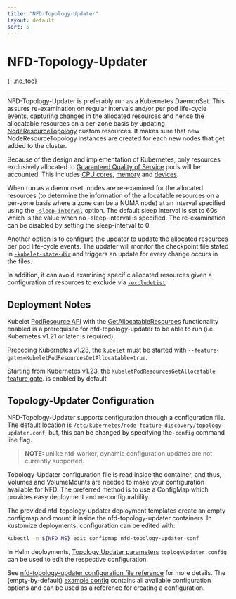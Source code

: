 ```yaml
---
title: "NFD-Topology-Updater"
layout: default
sort: 5
---
```


# NFD-Topology-Updater
{: .no_toc}

---

NFD-Topology-Updater is preferably run as a Kubernetes DaemonSet.
This assures re-examination on regular intervals
and/or per pod life-cycle events, capturing changes in the allocated
resources and hence the allocatable resources on a per-zone basis by updating
[NodeResourceTopology](custom-resources.md#noderesourcetopology) custom resources.
It makes sure that new NodeResourceTopology instances are created for each new
nodes that get added to the cluster.

Because of the design and implementation of Kubernetes, only resources exclusively
allocated to [Guaranteed Quality of Service](https://kubernetes.io/docs/concepts/workloads/pods/pod-qos/#guaranteed)
pods will be accounted.
This includes
[CPU cores](https://kubernetes.io/docs/tasks/administer-cluster/cpu-management-policies/#static-policy),
[memory](https://kubernetes.io/docs/tasks/administer-cluster/memory-manager/#policy-static)
and
[devices](https://kubernetes.io/docs/concepts/extend-kubernetes/compute-storage-net/device-plugins/).

When run as a daemonset, nodes are re-examined for the allocated resources
(to determine the information of the allocatable resources on a per-zone basis
where a zone can be a NUMA node) at an interval specified using the
[`-sleep-interval`](../reference/topology-updater-commandline-reference.html.md#-sleep-interval)
option. The default sleep interval is set to 60s
which is the value when no -sleep-interval is specified.
The re-examination can be disabled by setting the sleep-interval to 0.

Another option is to configure the updater to update
the allocated resources per pod life-cycle events.
The updater will monitor the checkpoint file stated in
[`-kubelet-state-dir`](../reference/topology-updater-commandline-reference.md#-kubelet-state-dir)
and triggers an update for every change occurs in the files.

In addition, it can avoid examining specific allocated resources
given a configuration of resources to exclude via [`-excludeList`](../reference/topology-updater-configuration-reference.md#excludelist)

## Deployment Notes

Kubelet [PodResource API][podresource-api] with the
[GetAllocatableResources][getallocatableresources] functionality enabled is a
prerequisite for nfd-topology-updater to be able to run (i.e. Kubernetes v1.21
or later is required).

Preceding Kubernetes v1.23, the `kubelet` must be started with
`--feature-gates=KubeletPodResourcesGetAllocatable=true`.

Starting from Kubernetes v1.23, the `KubeletPodResourcesGetAllocatable`
[feature gate][feature-gate].  is enabled by default

## Topology-Updater Configuration

NFD-Topology-Updater supports configuration through a configuration file. The
default location is `/etc/kubernetes/node-feature-discovery/topology-updater.conf`,
but, this can be changed by specifying the`-config` command line flag.

> **NOTE:** unlike nfd-worker, dynamic configuration updates are not currently
> supported.

Topology-Updater configuration file is read inside the container,
and thus, Volumes and VolumeMounts are needed
to make your configuration available for NFD.
The preferred method is to use a ConfigMap
which provides easy deployment and re-configurability.

The provided nfd-topology-updater deployment templates
create an empty configmap
and mount it inside the nfd-topology-updater containers.
In kustomize deployments, configuration can be edited with:

```bash
kubectl -n ${NFD_NS} edit configmap nfd-topology-updater-conf
```

In Helm deployments,
[Topology Updater parameters](../deployment/helm.md#topology-updater-parameters)
`toplogyUpdater.config` can be used to edit the respective configuration.

See
[nfd-topology-updater configuration file reference](../reference/topology-updater-configuration-reference.md)
for more details.
The (empty-by-default)
[example config](https://github.com/kubernetes-sigs/node-feature-discovery/blob/{{site.release}}/deployment/components/topology-updater-config/nfd-topology-updater.conf.example)
contains all available configuration options and can be used as a reference
for creating a configuration.

<!-- Links -->
[podresource-api]: https://kubernetes.io/docs/concepts/extend-kubernetes/compute-storage-net/device-plugins/#monitoring-device-plugin-resources
[feature-gate]: https://kubernetes.io/docs/reference/command-line-tools-reference/feature-gates
[getallocatableresources]: https://kubernetes.io/docs/concepts/extend-kubernetes/compute-storage-net/device-plugins/#grpc-endpoint-getallocatableresources

